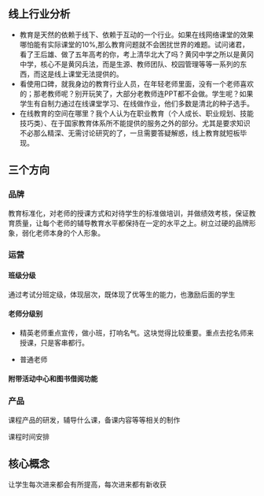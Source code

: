## 线上行业分析

* 教育是天然的依赖于线下、依赖于互动的一个行业。如果在线网络课堂的效果哪怕能有实际课堂的10%,那么教育问题就不会困扰世界的难题。试问诸君，看了王后雄、做了五年高考的你，考上清华北大了吗？黄冈中学之所以是黄冈中学，核心不是黄冈兵法，而是生源、教师团队、校园管理等等一系列的东西，而这是线上课堂无法提供的。
* 看使用口碑，就我身边的教育行业人员，在年轻老师里面，没有一个老师喜欢的；那老教师呢？别开玩笑了，大部分老教师连PPT都不会做。学生呢？如果学生有自制力通过在线课堂学习、在线做作业，他们多数是清北的种子选手。
* 在线教育的空间在哪里？我个人认为在职业教育（个人成长、职业规划、技能技巧类）、在于国家教育体系所不能提供的服务之外的部分。尤其是要求知识不必那么精深、无需讨论研究的了，一旦需要答疑解惑，线上教育就短板毕现。


## 三个方向

### 品牌

教育标准化，对老师的授课方式和对待学生的标准做培训，并做绩效考核，保证教育质量，让每个老师的辅导教育水平都保持在一定的水平之上。树立过硬的品牌形象，弱化老师本身的个人形象。



### 运营

#### 班级分级

通过考试分班定级，体现层次，既体现了优等生的能力，也激励后面的学生

#### 老师分级别

* 精英老师重点宣传，做小班，打响名气。这块觉得比较重要。重点去挖名师来授课，只是客串都行。

* 普通老师

#### 附带活动中心和图书借阅功能


### 产品

课程产品的研发，辅导什么课，备课内容等等相关的制作

课程时间安排


## 核心概念

让学生每次进来都会有所提高，每次进来都有新收获
